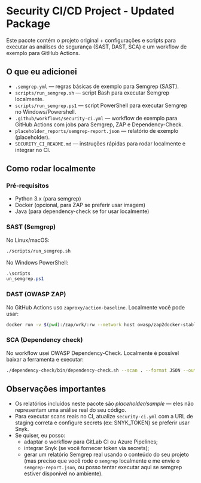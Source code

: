 # Security CI/CD Project - Updated Package

Este pacote contém o projeto original + configurações e scripts para executar as análises de segurança (SAST, DAST, SCA) e um workflow de exemplo para GitHub Actions.

## O que eu adicionei
- `.semgrep.yml` — regras básicas de exemplo para Semgrep (SAST).
- `scripts/run_semgrep.sh` — script Bash para executar Semgrep localmente.
- `scripts/run_semgrep.ps1` — script PowerShell para executar Semgrep no Windows/Powershell.
- `.github/workflows/security-ci.yml` — workflow de exemplo para GitHub Actions com jobs para Semgrep, ZAP e Dependency-Check.
- `placeholder_reports/semgrep-report.json` — relatório de exemplo (placeholder).
- `SECURITY_CI_README.md` — instruções rápidas para rodar localmente e integrar no CI.

## Como rodar localmente
### Pré-requisitos
- Python 3.x (para semgrep)
- Docker (opcional, para ZAP se preferir usar imagem)
- Java (para dependency-check se for usar localmente)

### SAST (Semgrep)
No Linux/macOS:
```bash
./scripts/run_semgrep.sh
```
No Windows PowerShell:
```powershell
.\scriptsun_semgrep.ps1
```

### DAST (OWASP ZAP)
No GitHub Actions uso `zaproxy/action-baseline`. Localmente você pode usar:
```bash
docker run -v $(pwd):/zap/wrk/:rw --network host owasp/zap2docker-stable zap-baseline.py -t http://seu-staging -r zap-report.html
```

### SCA (Dependency check)
No workflow usei OWASP Dependency-Check. Localmente é possível baixar a ferramenta e executar:
```bash
./dependency-check/bin/dependency-check.sh --scan . --format JSON --out dependency-check-report.json
```

## Observações importantes
- Os relatórios incluídos neste pacote são *placeholder/sample* — eles não representam uma análise real do seu código.
- Para executar scans reais no CI, atualize `security-ci.yml` com a URL de staging correta e configure secrets (ex: SNYK_TOKEN) se preferir usar Snyk.
- Se quiser, eu posso:
  - adaptar o workflow para GitLab CI ou Azure Pipelines;
  - integrar Snyk (se você fornecer token via secrets);
  - gerar um relatório Semgrep real usando o conteúdo do seu projeto (mas preciso que você rode o `semgrep` localmente e me envie o `semgrep-report.json`, ou posso tentar executar aqui se semgrep estiver disponível no ambiente).

